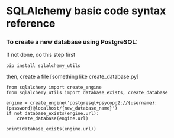 # SQLAlchemy basic code syntax reference

### To create a new database using PostgreSQL:

If not done, do this step first

```
pip install sqlalchemy_utils
```

then, create a file [something like create_database.py]

```
from sqlalchemy import create_engine
from sqlalchemy_utils import database_exists, create_database

engine = create_engine('postgresql+psycopg2://{username}:{password}@localhost/{new_database_name}')
if not database_exists(engine.url):
    create_database(engine.url)

print(database_exists(engine.url))
```
